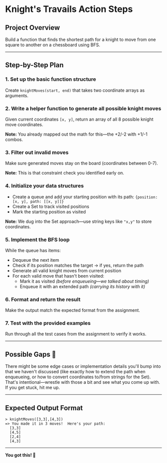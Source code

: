 # Knight's Travails Action Steps

## Project Overview
Build a function that finds the shortest path for a knight to move from one square to another on a chessboard using BFS.

---

## Step-by-Step Plan

### 1. Set up the basic function structure
Create `knightMoves(start, end)` that takes two coordinate arrays as arguments.

### 2. Write a helper function to generate all possible knight moves
Given current coordinates `[x, y]`, return an array of all 8 possible knight move coordinates.

**Note:** You already mapped out the math for this—the +2/-2 with +1/-1 combos.

### 3. Filter out invalid moves
Make sure generated moves stay on the board (coordinates between 0-7).

**Note:** This is that constraint check you identified early on.

### 4. Initialize your data structures
- Create a queue and add your starting position with its path: `{position: [x, y], path: [[x, y]]}`
- Create a Set to track visited positions
- Mark the starting position as visited

**Note:** We dug into the Set approach—use string keys like `"x,y"` to store coordinates.

### 5. Implement the BFS loop
While the queue has items:
- Dequeue the next item
- Check if its position matches the target → if yes, return the path
- Generate all valid knight moves from current position
- For each valid move that hasn't been visited:
  - Mark it as visited *(before enqueueing—we talked about timing)*
  - Enqueue it with an extended path *(carrying its history with it)*

### 6. Format and return the result
Make the output match the expected format from the assignment.

### 7. Test with the provided examples
Run through all the test cases from the assignment to verify it works.

---

## Possible Gaps 🤔

There might be some edge cases or implementation details you'll bump into that we haven't discussed (like exactly how to extend the path when enqueueing, or how to convert coordinates to/from strings for the Set). That's intentional—wrestle with those a bit and see what you come up with. If you get stuck, hit me up.

---

## Expected Output Format
```
> knightMoves([3,3],[4,3])
=> You made it in 3 moves!  Here's your path:
  [3,3]
  [4,5]
  [2,4]
  [4,3]
```

---

**You got this! 🤙**